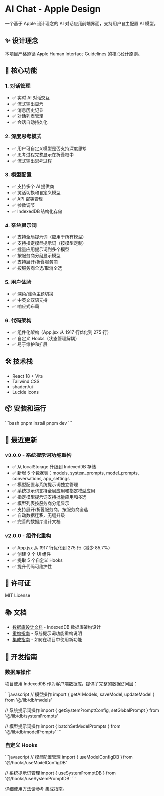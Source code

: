 # AI Chat - Apple Design

一个基于 Apple 设计理念的 AI 对话应用前端界面，支持用户自主配置 AI 模型。

## ✨ 设计理念

本项目严格遵循 Apple Human Interface Guidelines 的核心设计原则。

## 🎯 核心功能

### 1. 对话管理
- ✅ 实时 AI 对话交互
- ✅ 流式输出显示
- ✅ 消息历史记录
- ✅ 对话列表管理
- ✅ 会话自动持久化

### 2. 深度思考模式
- ✅ 用户可自定义模型是否支持深度思考
- ✅ 思考过程完整显示在折叠框中
- ✅ 流式输出思考过程

### 3. 模型配置
- ✅ 支持多个 AI 提供商
- ✅ 灵活切换和自定义模型
- ✅ API 密钥管理
- ✅ 参数调节
- ✅ IndexedDB 结构化存储

### 4. 系统提示词
- ✅ 支持全局提示词（应用于所有模型）
- ✅ 支持指定模型提示词（按模型定制）
- ✅ 批量应用提示词到多个模型
- ✅ 按服务商分组显示模型
- ✅ 支持展开/折叠服务商
- ✅ 按服务商全选/取消全选

### 5. 用户体验
- ✅ 深色/浅色主题切换
- ✅ 中英文双语支持
- ✅ 响应式布局

### 6. 代码架构
- ✅ 组件化架构（App.jsx 从 1917 行优化到 275 行）
- ✅ 自定义 Hooks（状态管理解耦）
- ✅ 易于维护和扩展

## 🛠 技术栈

- React 18 + Vite
- Tailwind CSS
- shadcn/ui
- Lucide Icons

## 📦 安装和运行

\`\`\`bash
pnpm install
pnpm dev
\`\`\`

## 🚀 最近更新

### v3.0.0 - 系统提示词功能重构
- ✅ 从 localStorage 升级到 IndexedDB 存储
- ✅ 新增 5 个数据表：models, system_prompts, model_prompts, conversations, app_settings
- ✅ 模型配置与系统提示词独立管理
- ✅ 系统提示词支持全局应用和指定模型应用
- ✅ 指定模型提示词支持批量应用和多选
- ✅ 模型列表按服务商分组显示
- ✅ 支持展开/折叠服务商，按服务商全选
- ✅ 自动数据迁移，无缝升级
- ✅ 完善的数据库设计文档

### v2.0.0 - 组件化重构
- ✅ App.jsx 从 1917 行优化到 275 行（减少 85.7%）
- ✅ 创建 9 个 UI 组件
- ✅ 提取 5 个自定义 Hooks
- ✅ 提升代码可维护性

## 📄 许可证

MIT License


## 📚 文档

- [数据库设计文档](./docs/database-design.md) - IndexedDB 数据库架构设计
- [重构指南](./REFACTORING_GUIDE.md) - 系统提示词功能重构说明
- [集成指南](./INTEGRATION_GUIDE.md) - 如何在项目中使用新功能

## 🔧 开发指南

### 数据库操作

项目使用 IndexedDB 作为客户端数据库，提供了完整的数据访问层：

\`\`\`javascript
// 模型操作
import { getAllModels, saveModel, updateModel } from '@/lib/db/models'

// 系统提示词操作
import { getSystemPromptConfig, setGlobalPrompt } from '@/lib/db/systemPrompts'

// 模型提示词操作
import { batchSetModelPrompts } from '@/lib/db/modelPrompts'
\`\`\`

### 自定义 Hooks

\`\`\`javascript
// 模型配置管理
import { useModelConfigDB } from '@/hooks/useModelConfigDB'

// 系统提示词管理
import { useSystemPromptDB } from '@/hooks/useSystemPromptDB'
\`\`\`

详细使用方法请参考 [集成指南](./INTEGRATION_GUIDE.md)。

